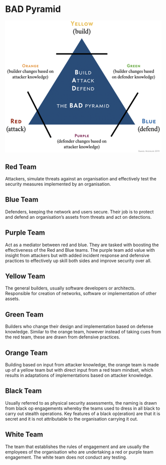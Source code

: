 # BAD Pyramid

![BAD Pyramid](/knowledge/assets/bad-pyramid.png "BAD Pyramid")

## Red Team

Attackers, simulate threats against an organisation and effectively test the security measures implemented by an organisation.

## Blue Team

Defenders, keeping the network and users secure. Their job is to protect and defend an organisation’s assets from threats and act on detections.

## Purple Team

Act as a mediator between red and blue. They are tasked with boosting the effectiveness of the Red and Blue teams. The purple team add value with insight from attackers but with added incident response and defensive practices to effectively up skill both sides and improve security over all.

## Yellow Team

The general builders, usually software developers or architects. Responsible for creation of networks, software or implementation of other assets.

## Green Team

Builders who change their design and implementation based on defense knowledge. Similar to the orange team, however instead of taking cues from the red team, these are drawn from defensive practices.

## Orange Team

Building based on input from attacker knowledge, the orange team is made up of a yellow team but with direct input from a red team mindset, which results in adaptations of implementations based on attacker knowledge.

## Black Team

Usually referred to as physical security assessments, the naming is drawn from black op engagements whereby the teams used to dress in all black to carry out stealth operations. Key features of a black op(eration) are that it is secret and it is not attributable to the organisation carrying it out.

## White Team

The team that establishes the rules of engagement and are usually the employees of the organisation who are undertaking a red or purple team engagement. The white team does not conduct any testing.
